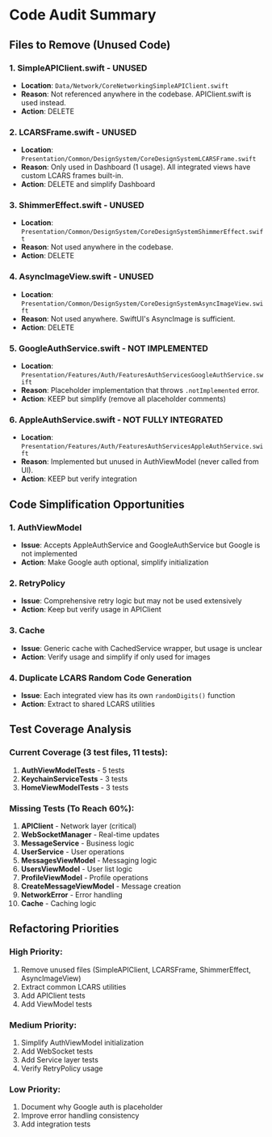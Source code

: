 # Code Audit Summary

## Files to Remove (Unused Code)

### 1. **SimpleAPIClient.swift** - UNUSED
- **Location**: `Data/Network/CoreNetworkingSimpleAPIClient.swift`
- **Reason**: Not referenced anywhere in the codebase. APIClient.swift is used instead.
- **Action**: DELETE

### 2. **LCARSFrame.swift** - UNUSED
- **Location**: `Presentation/Common/DesignSystem/CoreDesignSystemLCARSFrame.swift`
- **Reason**: Only used in Dashboard (1 usage). All integrated views have custom LCARS frames built-in.
- **Action**: DELETE and simplify Dashboard

### 3. **ShimmerEffect.swift** - UNUSED
- **Location**: `Presentation/Common/DesignSystem/CoreDesignSystemShimmerEffect.swift`
- **Reason**: Not used anywhere in the codebase.
- **Action**: DELETE

### 4. **AsyncImageView.swift** - UNUSED
- **Location**: `Presentation/Common/DesignSystem/CoreDesignSystemAsyncImageView.swift`
- **Reason**: Not used anywhere. SwiftUI's AsyncImage is sufficient.
- **Action**: DELETE

### 5. **GoogleAuthService.swift** - NOT IMPLEMENTED
- **Location**: `Presentation/Features/Auth/FeaturesAuthServicesGoogleAuthService.swift`
- **Reason**: Placeholder implementation that throws `.notImplemented` error.
- **Action**: KEEP but simplify (remove all placeholder comments)

### 6. **AppleAuthService.swift** - NOT FULLY INTEGRATED
- **Location**: `Presentation/Features/Auth/FeaturesAuthServicesAppleAuthService.swift`
- **Reason**: Implemented but unused in AuthViewModel (never called from UI).
- **Action**: KEEP but verify integration

## Code Simplification Opportunities

### 1. **AuthViewModel**
- **Issue**: Accepts AppleAuthService and GoogleAuthService but Google is not implemented
- **Action**: Make Google auth optional, simplify initialization

### 2. **RetryPolicy**
- **Issue**: Comprehensive retry logic but may not be used extensively
- **Action**: Keep but verify usage in APIClient

### 3. **Cache**
- **Issue**: Generic cache with CachedService wrapper, but usage is unclear
- **Action**: Verify usage and simplify if only used for images

### 4. **Duplicate LCARS Random Code Generation**
- **Issue**: Each integrated view has its own `randomDigits()` function
- **Action**: Extract to shared LCARS utilities

## Test Coverage Analysis

### Current Coverage (3 test files, 11 tests):
1. **AuthViewModelTests** - 5 tests
2. **KeychainServiceTests** - 3 tests
3. **HomeViewModelTests** - 3 tests

### Missing Tests (To Reach 60%):
1. **APIClient** - Network layer (critical)
2. **WebSocketManager** - Real-time updates
3. **MessageService** - Business logic
4. **UserService** - User operations
5. **MessagesViewModel** - Messaging logic
6. **UsersViewModel** - User list logic
7. **ProfileViewModel** - Profile operations
8. **CreateMessageViewModel** - Message creation
9. **NetworkError** - Error handling
10. **Cache** - Caching logic

## Refactoring Priorities

### High Priority:
1. Remove unused files (SimpleAPIClient, LCARSFrame, ShimmerEffect, AsyncImageView)
2. Extract common LCARS utilities
3. Add APIClient tests
4. Add ViewModel tests

### Medium Priority:
1. Simplify AuthViewModel initialization
2. Add WebSocket tests
3. Add Service layer tests
4. Verify RetryPolicy usage

### Low Priority:
1. Document why Google auth is placeholder
2. Improve error handling consistency
3. Add integration tests
